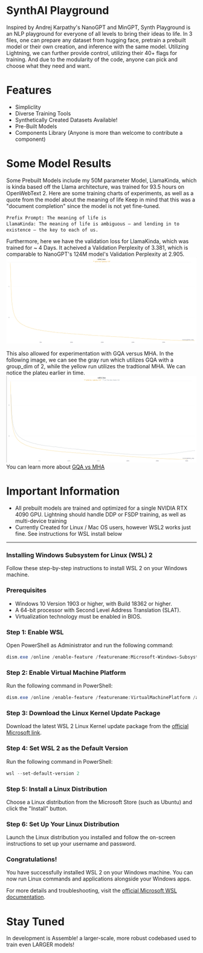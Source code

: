 # SynthAI Playground
Inspired by Andrej Karpathy's NanoGPT and MinGPT, Synth Playground is an NLP playground for everyone of all levels to bring their ideas to life. 
In 3 files, one can prepare any dataset from hugging face, pretrain a prebuilt model or their own creation, and inference with the same model.
Utilizing Lightning, we can further provide control, utilizing their 40+ flags for training. And due to the modularity of the code, anyone can pick and choose what they need and want.

# Features
* Simpliclity
* Diverse Training Tools
* Synthetically Created Datasets Available!
* Pre-Built Models
* Components Library (Anyone is more than welcome to contribute a component)

# Some Model Results
Some Prebuilt Models include my 50M parameter Model, LlamaKinda, which is kinda based off the Llama architecture, was trained for 93.5 hours on OpenWebText 2. Here are some training charts of experiments, as well as a quote from the model about the meaning of life
Keep in mind that this was a "document completion" since the model is not yet fine-tuned.

```
Prefix Prompt: The meaning of life is 
LlamaKinda: The meaning of life is ambiguous — and lending in to existence — the key to each of us.
```
Furthermore, here we have the validation loss for LlamaKinda, which was trained for ~ 4 Days. It acheived a Validation Perplexity of 3.381, which is comparable to NanoGPT's 124M model's Validation Perplexity at 2.905.
![Val Loss](assets/val_loss.png)

This also allowed for experimentation with GQA versus MHA. In the following image, we can see the gray run which utilizes GQA with a group_dim of 2, while the yellow run utilizes the tradtional MHA. We can notice the plateu earlier in time. 
![GQA vs. MHA](assets/gqa_vs_mha.png)
You can learn more about [GQA vs MHA](https://arxiv.org/abs/2305.13245)

# Important Information
- All prebuilt models are trained and optimized for a single NVIDIA RTX 4090 GPU. Lightning should handle DDP or FSDP training, as well as multi-device training
- Currently Created for Linux / Mac OS users, however WSL2 works just fine. See instructions for WSL install below
---
### Installing Windows Subsystem for Linux (WSL) 2

Follow these step-by-step instructions to install WSL 2 on your Windows machine.

### Prerequisites

- Windows 10 Version 1903 or higher, with Build 18362 or higher.
- A 64-bit processor with Second Level Address Translation (SLAT).
- Virtualization technology must be enabled in BIOS.

### Step 1: Enable WSL

Open PowerShell as Administrator and run the following command:

```powershell
dism.exe /online /enable-feature /featurename:Microsoft-Windows-Subsystem-Linux /all /norestart
```

### Step 2: Enable Virtual Machine Platform

Run the following command in PowerShell:

```powershell
dism.exe /online /enable-feature /featurename:VirtualMachinePlatform /all /norestart
```

### Step 3: Download the Linux Kernel Update Package

Download the latest WSL 2 Linux Kernel update package from the [official Microsoft link](https://aka.ms/wsl2kernel).

### Step 4: Set WSL 2 as the Default Version

Run the following command in PowerShell:

```powershell
wsl --set-default-version 2
```

### Step 5: Install a Linux Distribution

Choose a Linux distribution from the Microsoft Store (such as Ubuntu) and click the "Install" button.

### Step 6: Set Up Your Linux Distribution

Launch the Linux distribution you installed and follow the on-screen instructions to set up your username and password.

### Congratulations!

You have successfully installed WSL 2 on your Windows machine. You can now run Linux commands and applications alongside your Windows apps.

For more details and troubleshooting, visit the [official Microsoft WSL documentation](https://docs.microsoft.com/en-us/windows/wsl/).

# Stay Tuned
In development is Assemble! a larger-scale, more robust codebased used to train even LARGER models!